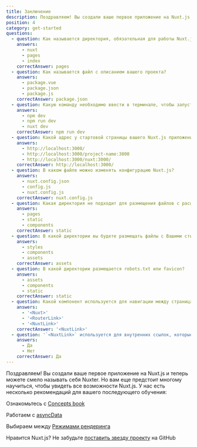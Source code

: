 ```yaml
---
title: Заключение
description: Поздравляем! Вы создали ваше первое приложение на Nuxt.js и теперь можете смело называть себя Nuxter. Но Вам еще предстоит многому научиться чтобы увидеть все возможности Nuxt.js. У нас есть несколько рекомендаций для последующего обучения.
position: 4
category: get-started
questions:
  - question: Как называется директория, обязательная для работы Nuxt.js?
    answers:
      - nuxt
      - pages
      - index
    correctAnswer: pages
  - question: Как называется файл c описанием вашего проекта?
    answers:
      - package.vue
      - package.json
      - package.js
    correctAnswer: package.json
  - question: Какую команду необходимо ввести в терминале, чтобы запустить проект Nuxt.js?
    answers:
      - npm dev
      - npm run dev
      - nuxt dev
    correctAnswer: npm run dev
  - question: Какой адрес у стартовой страницы вашего Nuxt.js приложения при запуске в режиме development?
    answers:
      - http://localhost:3000/
      - http://localhost:3000/project-name:3000
      - http://localhost:3000/nuxt:3000/
    correctAnswer: http://localhost:3000/
  - question: В каком файле можно изменять конфигурацию Nuxt.js?
    answers:
      - nuxt.config.json
      - config.js
      - nuxt.config.js
    correctAnswer: nuxt.config.js
  - question: Какая директория не подходит для размещения файлов с расширением `.vue`?
    answers:
      - pages
      - static
      - components
    correctAnswer: static
  - question: В какой директории вы будете размещать файлы с Вашими стилями?
    answers:
      - styles
      - components
      - assets
    correctAnswer: assets
  - question: В какой директории размещается robots.txt или favicon?
    answers:
      - assets
      - components
      - static
    correctAnswer: static
  - question: Какой компонент используется для навигации между страницами?
    answers:
      - '<Nuxt>'
      - '<RouterLink>'
      - '<NuxtLink>'
    correctAnswer: '<NuxtLink>'
  - question: '`<NuxtLink>` используется для внутренних ссылок, которые принадлежат приложению Nuxt.js?'
    answers:
      - Да
      - Нет
    correctAnswer: Да
---
```


Поздравляем! Вы создали ваше первое приложение на Nuxt.js и теперь можете смело называть себя Nuxter. Но вам еще предстоит многому научиться, чтобы увидеть все возможности Nuxt.js. У нас есть несколько рекомендаций для вашего последующего обучения:

<base-alert type="next">

Ознакомьтесь с [Concepts book](/guides/concepts/views)

</base-alert>

<base-alert type="next">

Работаем с [asyncData](/guides/features/data-fetching#async-data)

</base-alert>

<base-alert type="next">

Выбираем между [Режимами рендеринга](/guides/features/rendering-modes)

</base-alert>

<base-alert type="star">

Нравится Nuxt.js? Не забудьте [поставить звезду проекту](https://github.com/nuxt/nuxt.js) на GitHub

</base-alert>

<quiz :questions="questions"></quiz>
